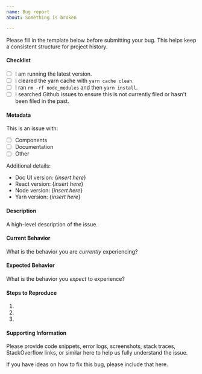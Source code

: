 ```yaml
---
name: Bug report
about: Something is broken

---
```


Please fill in the template below before submitting your bug. This helps keep a consistent structure for project history.

#### Checklist

- [ ] I am running the latest version.
- [ ] I cleared the yarn cache with `yarn cache clean`.
- [ ] I ran `rm -rf node_modules` and then `yarn install`.
- [ ] I searched Github issues to ensure this is not currently filed or hasn't been filed in the past.

#### Metadata

This is an issue with:

- [ ] Components
- [ ] Documentation
- [ ] Other

Additional details:

- Doc UI version: {_insert here_}
- React version: {_insert here_}
- Node version: {_insert here_}
- Yarn version: {_insert here_}

#### Description

A high-level description of the issue.

#### Current Behavior

What is the behavior you are _currently_ experiencing?

#### Expected Behavior

What is the behavior you _expect_ to experience?

#### Steps to Reproduce

1.
2.
3.

#### Supporting Information

Please provide code snippets, error logs, screenshots, stack traces, StackOverflow links, or similar here to help us fully understand the issue.

If you have ideas on how to fix this bug, please include that here.
